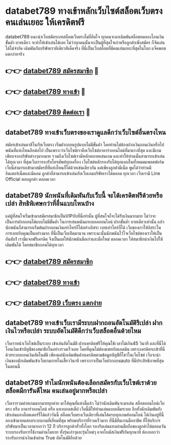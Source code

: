 # databet789 ทางเข้าหลักเว็บไซต์สล็อตเว็บตรง คนเล่นเยอะ ให้เครดิตฟรี

databet789 แนะนำเว็บสมัครเบทสล็อตเว็บตรงไม่กี่อึดใจ ทุกคนจะมาเดิมพันสล็อตทดลองโอนเงินขั้นต่ำ บาทเดียว จะทำให้เข้าเล่นได้เลย ไม่ว่าทุกคนนั้นจะเป็นผู้ที่สุดใจเก่าหรือลูกค้าเพิ่งสมัคร ก็จัดเล่นได้ไม่จำกัด เดิมพันกับบริษัทเราทีเดียวทีเด็ดจริง ที่นี่เป็นเว็บสล็อตที่มีคนเล่นเยอะที่สุดในโลก แจ็คพอตแตกง่ายจริง

## 👉👉 [databet789 สมัครสมาชิก](https://bit.ly/3Ckzg5n) 🎰
## 👉👉 [databet789 ทางเข้า](https://bit.ly/3Ckzg5n) 🎰
## 👉👉 [databet789 ติดต่อเรา](https://bit.ly/3Ckzg5n) 🎰

## databet789 ทางเข้าเว็บตรงของเราดูแลดีกว่าเว็บไซต์อื่นตรงไหน
สมัครเข้าเล่นคาสิโนกับเว็บตรง เริ่มฝากถอนรูปแบบไม่มีขั้นต่ำ โดยท่านไม่ต้องฝากเงินถอนเงินหรือไปพนันที่แห่งไหนอีกต่อไป เป็นเพราะว่าเว็บไซต์เราคือเว็บไซต์บาคาร่าออนไลน์ที่มาแรงที่สุด และมีเกมเพียบจากบริษัทต่างๆมากมาย รวมถึงเว็บไซต์เรามีหลักหลายแสนเกม และทำให้ท่านนั้นสามารถเข้าเล่นได้ทุกเวลา ที่สุดเว็บเรารองรับโทรศัพท์ทุกเครื่อง เว็บไซต์หลักรองรับได้ทุกแบบในทั้งหมดแพลตฟอร์ม เว็บนี่สามารถเข้ามาสมัครที่ที่แห่งไหนก็ได้ด้วยเช่นเดียวกัน แค่เพียงลูกค้ามีเน็ต พูดได้ว่าท่านมีอินเตอร์เน็ตและมีคอม ลูกค้าก็สามารถเข้าเล่นกับเว็บเกมบริษัทเราได้ตลอด ทุกเวลา เว็บเรามี Line Official ตอบลูกค้า ตลอดเวลา

## databet789 นักพนันที่เดิมพันกับเว็บนี้ จะได้เครดิตฟรีด้วยหรือเปล่า สิทธิพิเศษกว่าที่อื่นแบบไหนบ้าง
แค่ผู้ที่สนใจเริ่มเข้ามาสมัครสมาชิกเป็นVIPกับที่นี่เท่านั้น ผู้ที่สนใจก็จะได้รับเงินมากมาย ไม่ว่าจะเป็นการฝากถอนได้แบบไม่มีขั้นต่ำ ในการเล่นพนันแทงบอลออนไลน์ ฝากขั้นต่ำ บาทเดียวเท่านั้น แล้วนักพนันก็สามารถเริ่มต้นฝากถอนเงินเท่าไหร่ก็ได้อย่างอิสระ เบทเท่าไหร่ก็ได้ เว็บของเราให้อิสระในการเบทกับคุณเป็นอย่างมาก ที่นี่เป็นเว็บเปิดมานาน เพราะฉะนั้นนักพนันไว้ใจเว็บไซต์ของเราให้เป็นอันดับ1 เรามีแจกฟรีเครดิต จึงเป็นผลให้นักพนันมือเก่าและมือใหม่ ตลอดเวลา ให้สมาชิกนำเงินไปใช้เดิมพันได้ โดยสมาชิกถอนได้ทุกเวลา

## 👉👉 [databet789 สมัครสมาชิก](https://bit.ly/3Ckzg5n)
## 👉👉 [databet789 ทางเข้า](https://bit.ly/3Ckzg5n)
## 👉👉 [databet789 เว็บตรง แตกง่าย](https://bit.ly/3Ckzg5n)

## databet789 ทางเข้าเว็บเรามีระบบฝากถอนอัตโนมัติรึเปล่า ฝากเงินไวหรือเปล่า ระบบอัตโนมัติดีกว่าเว็บสล็อตอื่นด้วยไหม
เว็บเราหน้าเว็บไซต์เป็นระบบ เข้าเล่นอัตโนมัติ ฝากเครดิตฟรีให้คุณใช้เวลาไม่เกิน45 วินาที และที่นี่ได้โอนเงินเข้าบัญชีของสมาชิกในอย่างรวดเร็วเลย โดยที่คุณไม่ต้องแชทกับแอดมิน เพราะเครดิตจะเข้าที่นี่ด้วยระบบถอนเงินอัตโนมัติ เพียงแค่นักเดิมพันฝากเครดิตตามข้อมูลบัญชีที่โชว์ในเว็บไซต์ เว็บจะนำเงินของนักเดิมพันเข้าเว็บเกมภายในเสี้ยววินาที เพราะเราเป็นเว็บฝากถอนauto ที่มีประสิทธิภาพที่สุด ในตอนนี้

## databet789 ทำไมนักพนันต้องเลือกสมัครกับเว็บไซต์เราด้วย สล็อตมีการันตีไหม คนเล่นอยู่มากหรือเปล่า
เว็บเรารวมค่ายเกมมากมายทุกค่าย มาให้คุณที่แห่งนี้แล้ว ไม่ว่านักเดิมพันจะมาเล่น สล็อตออนไลน์เว็บตรง หรือ บาคาร่าออนไลน์ หรือ แทงบอลสเต็ป เว็บนี้มีให้ท่านเล่นแบบเต็มระบบ อีกทั้งนักเดิมพันยังเข้าเล่นแทงล็อตเตอร์รี่ได้แล้ววันนี้ สล็อตเว็บตรงเว็บเดียวที่เล่นได้ครบทุกเกมส์ออนไลน์ ได้เงินอยู่ที่นี่ ลองเข้ามาทดสอบระบบเกมที่เยี่ยมที่สุด พร้อมบริการที่รวดเร็วมาก ที่นี่มีทีมงานมืออาชีพ ที่ให้บริการบริษัทมาเป็นเวลามากกว่า 12 ปี บริการลูกค้าทั่วทั้งโลก รองรับเล่นแทงผ่านมือถือของลูกค้าได้ตลอดวัน ระบบรองรับการใช้งานผ่านโมบาย ทั้งรุ่นเก่าๆและรุ่นใหม่ๆ แจกโบนัสเงินฟรีกันทุกนาที ต้องบอกว่ารองรับการนำเงินเข้าผ่าน True อัตโนมัติอีกด้วย
